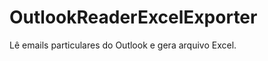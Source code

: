 OutlookReaderExcelExporter
==========================

Lê emails particulares do Outlook e gera arquivo Excel.
